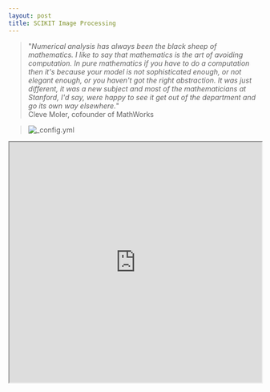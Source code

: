 ```yaml
---
layout: post
title: SCIKIT Image Processing 
---
```


> "*Numerical analysis has always been the black sheep of mathematics. I like to say that mathematics is the art of avoiding computation. In pure mathematics if you have to do a computation then it's because your model is not sophisticated enough, or not elegant enough, or you haven't got the right abstraction. It was just different, it was a new subject and most of the mathematicians at Stanford, I'd say, were happy to see it get out of the department and go its own way elsewhere.*"  
                                       Cleve Moler, cofounder of MathWorks
 

>![_config.yml](http://scikit-image.org/_static/img/logo.png)


<iframe src="http://arxiv.org/pdf/1407.6245.pdf" width=100% height="480"></iframe>
